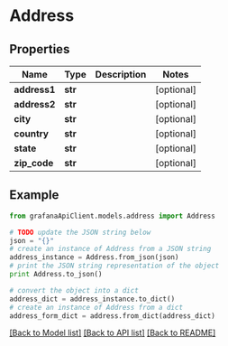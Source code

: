 # Address


## Properties
Name | Type | Description | Notes
------------ | ------------- | ------------- | -------------
**address1** | **str** |  | [optional] 
**address2** | **str** |  | [optional] 
**city** | **str** |  | [optional] 
**country** | **str** |  | [optional] 
**state** | **str** |  | [optional] 
**zip_code** | **str** |  | [optional] 

## Example

```python
from grafanaApiClient.models.address import Address

# TODO update the JSON string below
json = "{}"
# create an instance of Address from a JSON string
address_instance = Address.from_json(json)
# print the JSON string representation of the object
print Address.to_json()

# convert the object into a dict
address_dict = address_instance.to_dict()
# create an instance of Address from a dict
address_form_dict = address.from_dict(address_dict)
```
[[Back to Model list]](../README.md#documentation-for-models) [[Back to API list]](../README.md#documentation-for-api-endpoints) [[Back to README]](../README.md)


